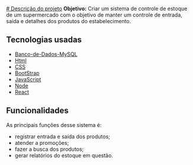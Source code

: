 [# Descrição do projeto](https://github.com/Renan1102/Projeto-integrador)
**Objetivo:** Criar um sistema de controle de estoque de um supermercado com o objetivo de manter um controle de entrada, saída e detalhes dos produtos do estabelecimento.

## Tecnologias usadas 
- [Banco-de-Dados-MySQL](https://www.mysql.com/)
- [Html](https://www.w3schools.com/html/)
- [CSS](https://www.w3schools.com/css/)
- [BootStrap](https://getbootstrap.com/)
- [JavaScript](https://www.javascript.com/) 
- [Node](https://nodejs.org/en/)
- [React](react.com) 

## Funcionalidades 
As principais funções desse sistema é:
- registrar entrada e saída dos produtos;
- atender a promoções;
- fazer a busca dos produtos;
- gerar relatórios do estoque em questão.

